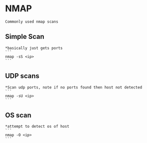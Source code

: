 # NMAP

    Commonly used nmap scans
    
## Simple Scan
    *basically just gets ports
    ``` 
    nmap -sS <ip> 
    ```

## UDP scans
    *Scan udp ports, note if no ports found then host not detected
    ``` 
    nmap -sU <ip> 
    ```

## OS scan
    *attempt to detect os of host
    ``` 
    nmap -O <ip> 
    ```